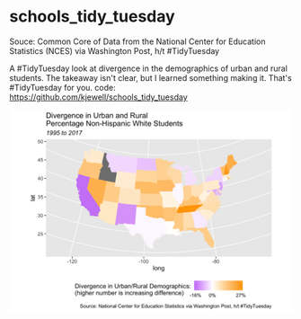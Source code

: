 # schools_tidy_tuesday
Souce: Common Core of Data from the National Center for Education Statistics (NCES) via Washington Post, h/t #TidyTuesday

A #TidyTuesday look at divergence in the demographics of urban and rural students. The takeaway isn't clear, but I learned something making it.  That's #TidyTuesday for you.
code: https://github.com/kjewell/schools_tidy_tuesday

![./nces.png](https://github.com/kjewell/schools_tidy_tuesday/blob/master/nces.png)
